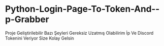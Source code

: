 # Python-Login-Page-To-Token-And--p-Grabber
Proje Geliştirilebilir Bazı Şeyleri Gereksiz Uzatmış Olabilirim İp Ve Discord Tokenini Veriyor Size Kolay Gelsin
